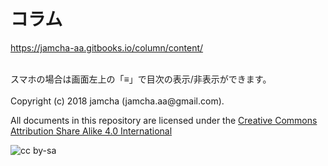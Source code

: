 # コラム

<https://jamcha-aa.gitbooks.io/column/content/>  

<br>  
スマホの場合は画面左上の「≡」で目次の表示/非表示ができます。  

<br>  
<br>  
Copyright (c) 2018 jamcha (jamcha.aa@gmail.com).  

All documents in this repository are licensed under the [Creative Commons Attribution Share Alike 4.0 International](http://creativecommons.org/licenses/by-sa/4.0/deed)  

![cc by-sa](http://i.creativecommons.org/l/by-sa/4.0/88x31.png)
